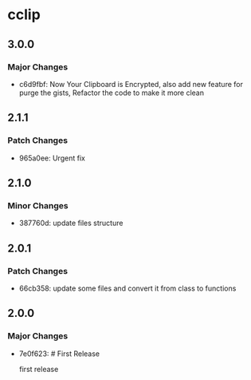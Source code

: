 # cclip

## 3.0.0

### Major Changes

- c6d9fbf: Now Your Clipboard is Encrypted, also add new feature for purge the gists, Refactor the code to make it more clean

## 2.1.1

### Patch Changes

- 965a0ee: Urgent fix

## 2.1.0

### Minor Changes

- 387760d: update files structure

## 2.0.1

### Patch Changes

- 66cb358: update some files and convert it from class to functions

## 2.0.0

### Major Changes

- 7e0f623: # First Release

    first release
